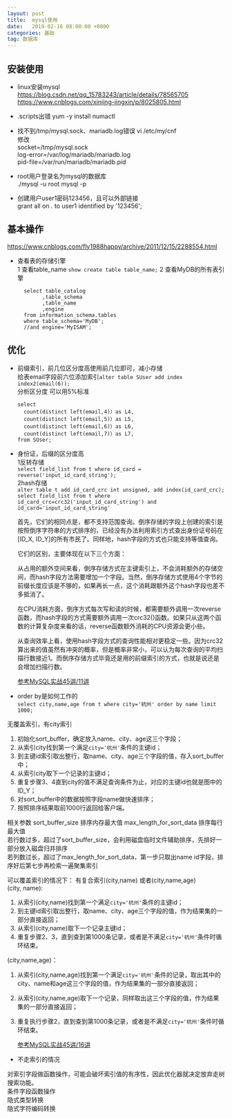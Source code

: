 ```yaml
---
layout: post
title:  mysql使用
date:   2019-02-16 08:00:00 +0800
categories: 基础
tag: 数据库
---
```


## 安装使用
* linux安装mysql   
https://blog.csdn.net/qq_15783243/article/details/78565705   
https://www.cnblogs.com/xinjing-jingxin/p/8025805.html   

* .scripts出错
yum -y install numactl

* 找不到/tmp/mysql.sock、mariadb.log错误
vi /etc/my/cnf   
修改   
socket=/tmp/mysql.sock   
log-error=/var/log/mariadb/mariadb.log   
pid-file=/var/run/mariadb/mariadb.pid   


* root用户登录名为mysql的数据库  
./mysql -u root mysql -p   

* 创建用户user1密码123456，且可以外部链接   
grant all on *.* to user1 identified by '123456';    


## 基本操作  
https://www.cnblogs.com/fly1988happy/archive/2011/12/15/2288554.html

* 查看表的存储引擎   
1 查看table_name `show create table table_name;`
2 查看MyDB的所有表引擎 

        select table_catalog
              ,table_schema
              ,table_name
              ,engine
        from information_schema.tables
        where table_schema='MyDB';
        //and engine='MyISAM';
        
## 优化

* 前缀索引，前几位区分度高使用前几位即可，减小存储    
    给表email字段前六位添加索引`alter table SUser add index index2(email(6));`   
    分析区分度 可以用5%标准
    ```
    select 
      count(distinct left(email,4)）as L4,
      count(distinct left(email,5)）as L5,
      count(distinct left(email,6)）as L6,
      count(distinct left(email,7)）as L7,
    from SUser;
    ```

* 身份证，后缀的区分度高   
    1反转存储   
    `select field_list from t where id_card = reverse('input_id_card_string');`   
    2hash存储   
    `alter table t add id_card_crc int unsigned, add index(id_card_crc);`   
    `select field_list from t where id_card_crc=crc32('input_id_card_string') and id_card='input_id_card_string'`
    
    首先，它们的相同点是，都不支持范围查询。倒序存储的字段上创建的索引是按照倒序字符串的方式排序的，已经没有办法利用索引方式查出身份证号码在[ID_X, ID_Y]的所有市民了。同样地，hash字段的方式也只能支持等值查询。
    
    它们的区别，主要体现在以下三个方面：
    
    从占用的额外空间来看，倒序存储方式在主键索引上，不会消耗额外的存储空间，而hash字段方法需要增加一个字段。当然，倒序存储方式使用4个字节的前缀长度应该是不够的，如果再长一点，这个消耗跟额外这个hash字段也差不多抵消了。
    
    在CPU消耗方面，倒序方式每次写和读的时候，都需要额外调用一次reverse函数，而hash字段的方式需要额外调用一次crc32()函数。如果只从这两个函数的计算复杂度来看的话，reverse函数额外消耗的CPU资源会更小些。
    
    从查询效率上看，使用hash字段方式的查询性能相对更稳定一些。因为crc32算出来的值虽然有冲突的概率，但是概率非常小，可以认为每次查询的平均扫描行数接近1。而倒序存储方式毕竟还是用的前缀索引的方式，也就是说还是会增加扫描行数。
    
    [参考MySQL实战45讲/11讲]()

* order by是如何工作的   
    `select city,name,age from t where city='杭州' order by name limit 1000;`   

无覆盖索引，有city索引   
    
1. 初始化sort_buffer，确定放入name、city、age这三个字段；
1. 从索引city找到第一个满足`city='杭州'`条件的主键id；
1. 到主键id索引取出整行，取name、city、age三个字段的值，存入sort_buffer中；
1. 从索引city取下一个记录的主键id；
1. 重复步骤3、4直到city的值不满足查询条件为止，对应的主键id也就是图中的ID_Y；
1. 对sort_buffer中的数据按照字段name做快速排序；
1. 按照排序结果取前1000行返回给客户端。

相关参数 sort_buffer_size 排序内存最大值  max_length_for_sort_data 排序每行最大值   
若行数过多，超过了sort_buffer_size，会利用磁盘临时文件辅助排序，先排好一部分放入磁盘归并排序   
若列数过长，超过了max_length_for_sort_data，第一步只取出name id字段，排序好后第七步再检索一遍聚集索引   

可以覆盖索引的情况下： 有复合索引(city,name) 或者(city,name,age)   
(city, name):   
    
1. 从索引(city,name)找到第一个满足`city='杭州'`条件的主键id；   
1. 到主键id索引取出整行，取name、city、age三个字段的值，作为结果集的一部分直接返回；   
1. 从索引(city,name)取下一个记录主键id；   
1. 重复步骤2、3，直到查到第1000条记录，或者是不满足`city='杭州'`条件时循环结束。   

(city,name,age)：   
    
1. 从索引(city,name,age)找到第一个满足`city='杭州'`条件的记录，取出其中的city、name和age这三个字段的值，作为结果集的一部分直接返回；
1. 从索引(city,name,age)取下一个记录，同样取出这三个字段的值，作为结果集的一部分直接返回；
1. 重复执行步骤2，直到查到第1000条记录，或者是不满足`city='杭州'`条件时循环结束。
    
    [参考MySQL实战45讲/16讲]()

* 不走索引的情况   

对索引字段做函数操作，可能会破坏索引值的有序性，因此优化器就决定放弃走树搜索功能。   
条件字段函数操作   
隐式类型转换   
隐式字符编码转换   